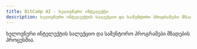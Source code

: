 ```yaml
---
title: BitCamp AI - ხელოვნური ინტელექტი
description: ხელოვნური ინტელექტის სალექციო და სამენტორო პროგრამები მზადების პროცესშია.
---
```


ხელოვნური ინტელექტის სალექციო და სამენტორო პროგრამები მზადების პროცესშია.